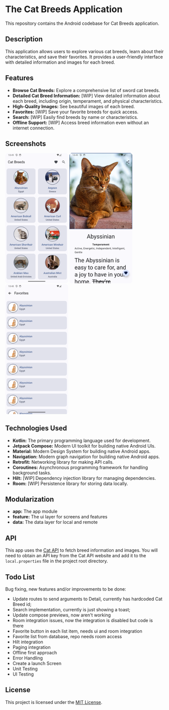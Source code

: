 # The Cat Breeds Application
This repository contains the Android codebase for Cat Breeds application.

## Description

This application allows users to explore various cat breeds, learn about their characteristics, and save their favorites.
It provides a user-friendly interface with detailed information and images for each breed.

## Features

* **Browse Cat Breeds:** Explore a comprehensive list of sword cat breeds.
* **Detailed Cat Breed Information:** [WIP] View detailed information about each breed, including origin, temperament, and physical characteristics.
* **High-Quality Images:** See beautiful images of each breed.
* **Favorites:** [WIP] Save your favorite breeds for quick access.
* **Search:** [WIP] Easily find breeds by name or characteristics.
* **Offline Support:** [WIP] Access breed information even without an internet connection.

## Screenshots

[<img alt="Screenshot 1" src="showcase/home.png" width="200px"/>](showcase/home.png)
[<img alt="Screenshot 2" src="showcase/detail.png" width="200px"/>](showcase/detail.png)
[<img alt="Screenshot 3" src="showcase/favorites.png" width="200px"/>](showcase/favorites.png)

## Technologies Used

* **Kotlin:** The primary programming language used for development.
* **Jetpack Compose:** Modern UI toolkit for building native Android UIs.
* **Material:** Modern Design System for building native Android apps.
* **Navigation:** Modern graph navigation for building native Android apps.
* **Retrofit:** Networking library for making API calls.
* **Coroutines:** Asynchronous programming framework for handling background tasks.
* **Hilt:** [WIP] Dependency injection library for managing dependencies.
* **Room:** [WIP] Persistence library for storing data locally.

## Modularization

* **app:** The app module
* **feature:** The ui layer for screens and features
* **data:** The data layer for local and remote

## API

This app uses the [Cat API](https://thecatapi.com/) to fetch breed information and images. You will need to obtain an API key from the Cat API website and add it to the `local.properties` file in the project root directory.

## Todo List

Bug fixing, new features and/or improvements to be done: 
- Update routes to send arguments to Detail, currently has hardcoded Cat Breed id;
- Search implementation, currently is just showing a toast;
- Update compose previews, now aren't working
- Room integration issues, now the integration is disabled but code is there
- Favorite button in each list item, needs ui and room integration
- Favorite list from database, repo needs room access 
- Hilt integration
- Paging integration
- Offline first approach
- Error Handling
- Create a launch Screen
- Unit Testing
- UI Testing

## License

This project is licensed under the [MIT License](LICENSE).



